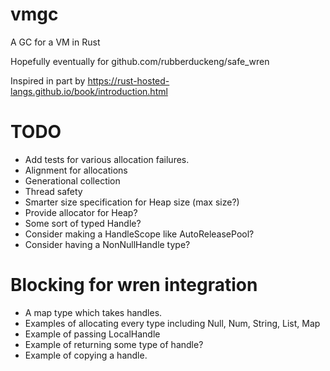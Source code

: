 # vmgc
 A GC for a VM in Rust

Hopefully eventually for github.com/rubberduckeng/safe_wren

Inspired in part by https://rust-hosted-langs.github.io/book/introduction.html

# TODO
* Add tests for various allocation failures.
* Alignment for allocations
* Generational collection
* Thread safety
* Smarter size specification for Heap size (max size?)
* Provide allocator for Heap?
* Some sort of typed Handle?
* Consider making a HandleScope like AutoReleasePool?
* Consider having a NonNullHandle type?

# Blocking for wren integration
* A map type which takes handles.
* Examples of allocating every type including Null, Num, String, List, Map
* Example of passing LocalHandle
* Example of returning some type of handle?
* Example of copying a handle.

